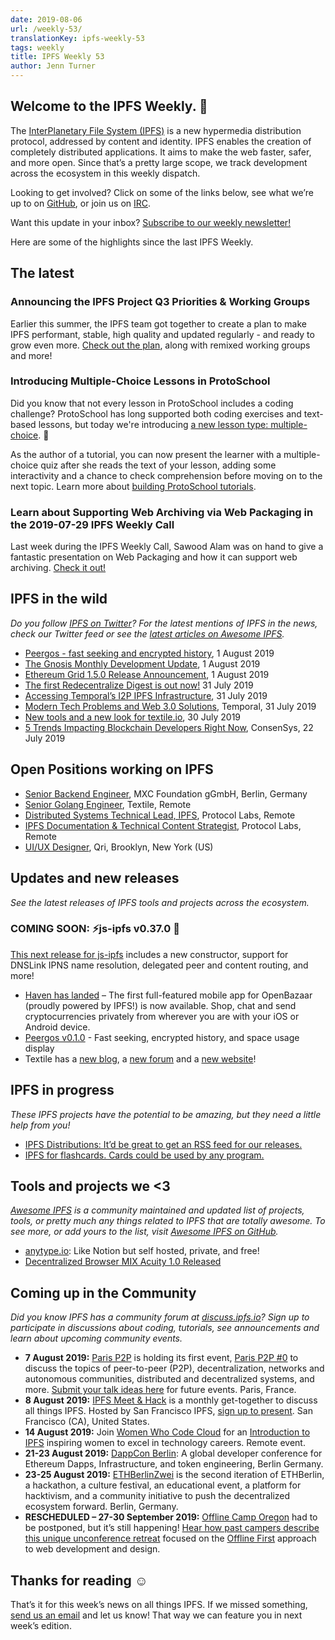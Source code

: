```yaml
---
date: 2019-08-06
url: /weekly-53/
translationKey: ipfs-weekly-53
tags: weekly
title: IPFS Weekly 53
author: Jenn Turner
---
```


## Welcome to the IPFS Weekly. 👋

The [InterPlanetary File System (IPFS)](https://ipfs.io/) is a new hypermedia distribution protocol, addressed by content and identity. IPFS enables the creation of completely distributed applications. It aims to make the web faster, safer, and more open. Since that’s a pretty large scope, we track development across the ecosystem in this weekly dispatch.

Looking to get involved? Click on some of the links below, see what we’re up to on [GitHub](https://github.com/ipfs), or join us on [IRC](https://riot.im/app/#/room/#ipfs:matrix.org).

Want this update in your inbox? [Subscribe to our weekly newsletter!](http://eepurl.com/gL2Pi5)

Here are some of the highlights since the last IPFS Weekly.

## The latest

### Announcing the IPFS Project Q3 Priorities & Working Groups
Earlier this summer, the IPFS team got together to create a plan to make IPFS performant, stable, high quality and updated regularly - and ready to grow even more. [Check out the plan](https://ipfs.io/blog/2019-07-31-operation-task-force/), along with remixed working groups and more!

### Introducing Multiple-Choice Lessons in ProtoSchool
Did you know that not every lesson in ProtoSchool includes a coding challenge? ProtoSchool has long supported both coding exercises and text-based lessons, but today we're introducing [a new lesson type: multiple-choice](https://twitter.com/ProtoSchool/status/1156942749595312128). 🎉

As the author of a tutorial, you can now present the learner with a multiple-choice quiz after she reads the text of your lesson, adding some interactivity and a chance to check comprehension before moving on to the next topic. Learn more about [building ProtoSchool tutorials](https://proto.school/#/build).

### Learn about Supporting Web Archiving via Web Packaging in the 2019-07-29 IPFS Weekly Call
Last week during the IPFS Weekly Call, Sawood Alam was on hand to give a fantastic presentation on Web Packaging and how it can support web archiving. [Check it out!](https://www.youtube.com/watch?v=u57MerV0PJM)


## IPFS in the wild
*Do you follow [IPFS on Twitter](https://twitter.com/IPFSbot)? For the latest mentions of IPFS in the news, check our Twitter feed or see the [latest articles on Awesome IPFS](https://awesome.ipfs.io/articles/).* 

+ [Peergos - fast seeking and encrypted history](https://peergos.org/blog#fast_seeking_and_encrypted_history_), 1 August 2019
+ [The Gnosis Monthly Development Update](https://blog.gnosis.pm/august-2019-the-gnosis-monthly-development-update-6c9be6fb7610), 1 August 2019
+ [Ethereum Grid 1.5.0 Release Announcement](https://medium.com/ethereum-grid/ethereum-grid-1-5-0-release-announcement-993c7047560a), 1 August 2019
+ [The first Redecentralize Digest is out now!](https://redecentralize.org/redigest/2019/07) 31 July 2019
+ [Accessing Temporal’s I2P IPFS Infrastructure](https://medium.com/temporal-cloud/accessing-temporals-i2p-ipfs-infrastructure-7d9c90204dd7), 31 July 2019
+ [Modern Tech Problems and Web 3.0 Solutions](https://medium.com/temporal-cloud/modern-tech-problems-and-web-3-0-solutions-enter-ipfs-30ce5d3e9a45), Temporal, 31 July 2019
+ [New tools and a new look for textile.io](https://blog.textile.io/a-tools-and-a-new-look-for-textile-io/), 30 July 2019
+ [5 Trends Impacting Blockchain Developers Right Now](https://media.consensys.net/5-trends-impacting-blockchain-developers-right-now-3174146eabf1), ConsenSys, 22 July 2019


## Open Positions working on IPFS

+ [Senior Backend Engineer](https://www.golangprojects.com/golang-go-job-dcr-Senior-Backend-Engineer-Berlin-MXC-Foundation-gGmbH.html), MXC Foundation gGmbH, Berlin, Germany
+ [Senior Golang Engineer](https://www.golangprojects.com/golang-go-job-def-Senior-Golang-Engineer-Remote-Textile.html), Textile, Remote
+ [Distributed Systems Technical Lead, IPFS](https://jobs.lever.co/protocol/9283f9b0-de64-4e1f-a221-5d02b0202198), Protocol Labs, Remote
+ [IPFS Documentation & Technical Content Strategist](https://jobs.lever.co/protocol/e7db2c84-afd7-44a4-9a27-449c751d8289), Protocol Labs, Remote
+ [UI/UX Designer](https://www.linkedin.com/jobs/view/1335924519/), Qri, Brooklyn, New York (US)


## Updates and new releases
*See the latest releases of IPFS tools and projects across the ecosystem.*

### COMING SOON: ⚡️js-ipfs v0.37.0 🚀 
[This next release for js-ipfs](https://github.com/ipfs/js-ipfs/issues/2192) includes a new constructor, support for DNSLink IPNS name resolution, delegated peer and content routing, and more! 

+ [Haven has landed](https://gethaven.app/blog/haven-has-landed-download-now-for-ios-and-android/) –  The first full-featured mobile app for OpenBazaar (proudly powered by IPFS!) is now available. Shop, chat and send cryptocurrencies privately from wherever you are with your iOS or Android device.
+ [Peergos v0.1.0](https://alpha.peergos.net/public/peergos/releases/v0.1.0/) - Fast seeking, encrypted history, and space usage display
+ Textile has a [new blog](https://blog.textile.io/), a [new forum](https://community.textile.io/) and a [new website](https://textile.io/)!


## IPFS in progress
*These IPFS projects have the potential to be amazing, but they need a little help from you!*

+ [IPFS Distributions: It’d be great to get an RSS feed for our releases.](https://github.com/ipfs/distributions/issues/241)
+ [IPFS for flashcards. Cards could be used by any program.](https://www.reddit.com/r/ipfs/comments/cjm1c5/ipfs_for_flashcards_cards_could_be_used_by_any/)


## Tools and projects we <3
*[Awesome IPFS](https://awesome.ipfs.io/) is a community maintained and updated list of projects, tools, or pretty much any things related to IPFS that are totally awesome. To see more, or add yours to the list, visit [Awesome IPFS on GitHub](https://github.com/ipfs/awesome-ipfs).* 

+ [anytype.io](https://anytype.io/): Like Notion but self hosted, private, and free!
+ [Decentralized Browser MIX Acuity 1.0 Released](https://medium.com/mix-blockchain/decentralized-browser-mix-acuity-1-0-released-827e17353b54)


## Coming up in the Community
*Did you know IPFS has a community forum at [discuss.ipfs.io](https://discuss.ipfs.io/)? Sign up to participate in discussions about coding, tutorials, see announcements and learn about upcoming community events.*

+ **7 August 2019:** [Paris P2P](https://p2p.paris/en/) is holding its first event, [Paris P2P #0](https://www.meetup.com/Paris-P2P/events/263089573/) to discuss the topics of peer-to-peer (P2P), decentralization, networks and autonomous communities, distributed and decentralized systems, and more. [Submit your talk ideas here](https://p2p.paris/en/) for future events. Paris, France. 
+ **8 August 2019:** [IPFS Meet & Hack](https://www.meetup.com/San-Francisco-IPFS/events/261811887/) is a monthly get-together to discuss all things IPFS. Hosted by San Francisco IPFS, [sign up to present](https://docs.google.com/forms/d/e/1FAIpQLSdgolK13Bq7w9MkPMn4uJ7cuf_Q3YDu27_PgCStQ6glki_g_Q/viewform?usp=sf_link). San Francisco (CA), United States. 
+ **14 August 2019:** Join [Women Who Code Cloud](https://www.womenwhocode.com/cloud/events) for an [Introduction to IPFS](https://zoom.us/webinar/register/WN_jnKnkxjJR3OOxf3kPa7Xfg) inspiring women to excel in technology careers. Remote event.
+ **21-23 August 2019:** [DappCon Berlin](https://www.dappcon.io/): A global developer conference for Ethereum Dapps, Infrastructure, and token engineering, Berlin Germany.
+ **23-25 August 2019:** [ETHBerlinZwei](https://ethberlinzwei.com/) is the second iteration of ETHBerlin, a hackathon, a culture festival, an educational event, a platform for hacktivism, and a community initiative to push the decentralized ecosystem forward. Berlin, Germany.
+ **RESCHEDULED – 27-30 September 2019:** [Offline Camp Oregon](http://offlinefirst.org/camp) had to be postponed, but it’s still happening! [Hear how past campers describe this unique unconference retreat](https://youtu.be/FNtpPW_7H1k) focused on the [Offline First](http://offlinefirst.org/) approach to web development and design. 


## Thanks for reading ☺️

That’s it for this week’s news on all things IPFS. If we missed something, [send us an email](mailto:newsletter@ipfs.io) and let us know! That way we can feature you in next week’s edition. 
